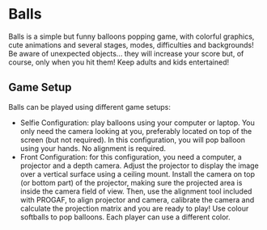 # Balls
Balls is a simple but funny balloons popping game, with colorful graphics, cute animations and several stages, modes, difficulties and backgrounds! Be aware of unexpected objects... they will increase your score but, of course, only when you hit them! Keep adults and kids entertained!

## Game Setup
Balls can be played using different game setups:

 - Selfie Configuration: play balloons using your computer or laptop. You only need the camera looking at you, preferably located on top of the screen (but not required). In this configuration, you will pop balloon using your hands. No alignment is required.
 - Front Configuration: for this configuration, you need a computer, a projector and a depth camera. Adjust the projector to display the image over a vertical surface using a ceiling mount. Install the camera on top (or bottom part) of the projector, making sure the projected area is inside the camera field of view. Then, use the alignment tool included with PROGAF, to align projector and camera, calibrate the camera and calculate the projection matrix and you are ready to play! Use colour softballs to pop balloons. Each player can use a different color.